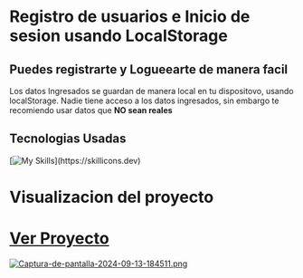 # Registro de usuarios e Inicio de sesion usando LocalStorage

## Puedes registrarte y Logueearte de manera facil
<p>
 Los datos Ingresados se guardan de manera local en tu dispositovo, usando localStorage.
 Nadie tiene acceso a los datos ingresados, sin embargo te recomiendo usar datos que <b>NO sean reales</b> 
</p>

<h2>  
Tecnologias Usadas
</h2> 

[![My Skills](https://skillicons.dev/icons?i=javascript,html,css,)](https://skillicons.dev)

# Visualizacion del proyecto
# [Ver Proyecto](https://estebanpajarodev.github.io/LoginRegister.github.io/)


[![Captura-de-pantalla-2024-09-13-184511.png](https://i.postimg.cc/x1gqRd3j/Captura-de-pantalla-2024-09-13-184511.png)](https://postimg.cc/k26nMqHL)
